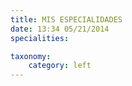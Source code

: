 ```yaml
---
title: MIS ESPECIALIDADES
date: 13:34 05/21/2014 
specialities:

taxonomy:
    category: left
---
```

